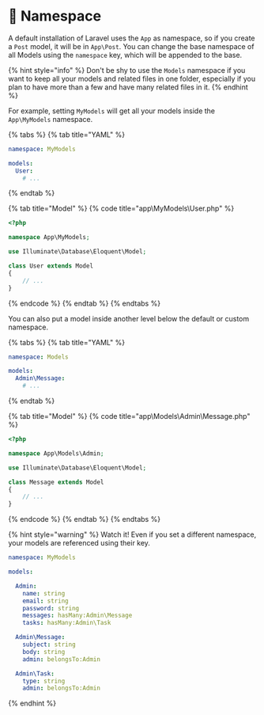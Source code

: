 # 📁 Namespace

A default installation of Laravel uses the `App` as namespace, so if you create a `Post` model, it will be in `App\Post`. You can change the base namespace of all Models using the `namespace` key, which will be appended to the base.

{% hint style="info" %}
Don't be shy to use the `Models` namespace if you want to keep all your models and related files in one folder, especially if you plan to have more than a few and have many related files in it.
{% endhint %}

For example, setting `MyModels` will get all your models inside the `App\MyModels` namespace.

{% tabs %}
{% tab title="YAML" %}
```yaml
namespace: MyModels

models:
  User:
    # ...
```
{% endtab %}

{% tab title="Model" %}
{% code title="app\\MyModels\\User.php" %}
```php
<?php

namespace App\MyModels;

use Illuminate\Database\Eloquent\Model;

class User extends Model
{
    // ...
}
```
{% endcode %}
{% endtab %}
{% endtabs %}

You can also put a model inside another level below the default or custom namespace.

{% tabs %}
{% tab title="YAML" %}
```yaml
namespace: Models

models:
  Admin\Message:
    # ...
```
{% endtab %}

{% tab title="Model" %}
{% code title="app\\Models\\Admin\\Message.php" %}
```php
<?php

namespace App\Models\Admin;

use Illuminate\Database\Eloquent\Model;

class Message extends Model
{
    // ...
}
```
{% endcode %}
{% endtab %}
{% endtabs %}

{% hint style="warning" %}
Watch it! Even if you set a different namespace, your models are referenced using their key.

```yaml
namespace: MyModels

models:

  Admin:
    name: string
    email: string
    password: string
    messages: hasMany:Admin\Message
    tasks: hasMany:Admin\Task

  Admin\Message:
    subject: string
    body: string
    admin: belongsTo:Admin

  Admin\Task:
    type: string
    admin: belongsTo:Admin
```
{% endhint %}

